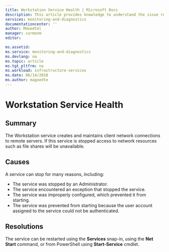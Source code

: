 ```yaml
---
title: Workstation Service Health | Microsoft Docs
description: This article provides knowledge to understand the issue reported, what are the possible causes, and how to resolve the health issue identified by Azure Monitor VM Health.
services: monitoring-and-diagnostics
documentationcenter: ''
author: MGoedtel
manager: carmonm
editor: 

ms.assetid: 
ms.service: monitoring-and-diagnostics
ms.devlang: na
ms.topic: article
ms.tgt_pltfrm: na
ms.workload: infrastructure-services
ms.date: 06/14/2018
ms.author: magoedte
---
```


# Workstation Service Health

## Summary
The Workstation service creates and maintains client network connections to remote servers. If this service is stopped access to network resources such as file shares will be unavailable.

## Causes
A service can stop for many reasons, including:

- The service was stopped by an Administrator.
- The service encountered an exception that stopped the service.
- The service was improperly configured, which prevented it from starting.
- The service was prevented from starting because the user account assigned to the service could not be authenticated.

## Resolutions

The service can be restarted using the **Services** snap-in, using the **Net Start** command, or from PowerShell using **Start-Service** cmdlet.